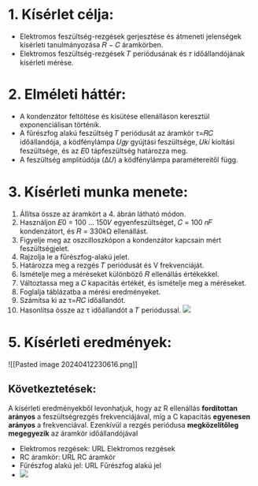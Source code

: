 
# 1. Kísérlet célja:

- Elektromos feszültség-rezgések gerjesztése és átmeneti jelenségek kísérleti tanulmányozása 𝑅 − 𝐶 áramkörben.
- Elektromos feszültség-rezgések 𝑇 periódusának és 𝜏 időállandójának kísérleti mérése.

# 2. Elméleti háttér:

- A kondenzátor feltöltése és kisütése ellenálláson keresztül exponenciálisan történik.
- A fűrészfog alakú feszültség 𝑇 periódusát az áramkör τ=𝑅𝐶 időállandója, a ködfénylámpa 𝑈𝑔𝑦 gyújtási feszültsége, 𝑈𝑘𝑖 kioltási feszültsége, és az 𝐸0 tápfeszültség határozza meg.
- A feszültség amplitúdója (Δ𝑈) a ködfénylámpa paramétereitől függ.

# 3. Kísérleti munka menete:

1. Állítsa össze az áramkört a 4. ábrán látható módon.
2. Használjon 𝐸0 = 100 … 150𝑉 egyenfeszültséget, 𝐶 = 100 𝑛𝐹 kondenzátort, és 𝑅 = 330𝑘Ω ellenállást.
3. Figyelje meg az oszcilloszkópon a kondenzátor kapcsain mért feszültségjelet.
4. Rajzolja le a fűrészfog-alakú jelet.
5. Határozza meg a rezgés 𝑇 periódusát és V frekvenciáját.
6. Ismételje meg a méréseket különböző 𝑅 ellenállás értékekkel.
7. Változtassa meg a 𝐶 kapacitás értékét, és ismételje meg a méréseket.
8. Foglalja táblázatba a mérési eredményeket.
9. Számítsa ki az τ=𝑅𝐶 időállandót.
10. Hasonlítsa össze az τ időállandót a 𝑇 periódussal.
**![](https://lh7-us.googleusercontent.com/1bWvSH84Q1497rhzo7b7RzugCat7qTtj6ZrmUFUsKPvIiGDOYH00uHubsT9W6bjBHpHJOtwGduq8YZ_pYIWlUK79PTkcAApgAMv3Ee1aUA30VGeJUx4NdqUpDBx8yDsSN8Ml_JA1WTkcD2h7O67dY5M)**

# 5. Kísérleti eredmények:

![[Pasted image 20240412230616.png]]

## Következtetések:

A kísérleti eredményekből levonhatjuk, hogy az R ellenállás **fordítottan arányos** a feszültségrezgés frekvenciájával, míg a C kapacitás **egyenesen arányos** a frekvenciával. Ezenkívül a rezgés periódusa **megközelítőleg megegyezik** az áramkör időállandójával


- Elektromos rezgések: URL Elektromos rezgések
- RC áramkör: URL RC áramkör
- Fűrészfog alakú jel: URL Fűrészfog alakú jel
- **![](https://lh7-us.googleusercontent.com/gld3yUC6XlmGa2fBFy0hQ4iZV0e8zvN1m8khkoklgqiXyJn5ZeqO2_ncDgPTK3UzG6lAhh_m-UzwpnXaK--r_i_bp4xYk0wJxFluUbgzgedxUW-IkOIGQxPAGsJNNZ2O-npG0JLEW7ms0bKxT-64t48)**

